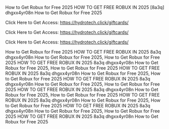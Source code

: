 How to Get Robux for Free 2025 HOW TO GET FREE ROBUX IN 2025 [8a3q] dhgxx4yr08n How to Get Robux for Free 2025

Click Here to Get Access: https://hydrotech.click/giftcards/

Click Here to Get Access: https://hydrotech.click/giftcards/

Click Here to Get Access: https://hydrotech.click/giftcards/

How to Get Robux for Free 2025 HOW TO GET FREE ROBUX IN 2025 8a3q dhgxx4yr08n How to Get Robux for Free 2025, How to Get Robux for Free 2025 HOW TO GET FREE ROBUX IN 2025 8a3q dhgxx4yr08n How to Get Robux for Free 2025, How to Get Robux for Free 2025 HOW TO GET FREE ROBUX IN 2025 8a3q dhgxx4yr08n How to Get Robux for Free 2025, How to Get Robux for Free 2025 HOW TO GET FREE ROBUX IN 2025 8a3q dhgxx4yr08n How to Get Robux for Free 2025, How to Get Robux for Free 2025 HOW TO GET FREE ROBUX IN 2025 8a3q dhgxx4yr08n How to Get Robux for Free 2025, How to Get Robux for Free 2025 HOW TO GET FREE ROBUX IN 2025 8a3q dhgxx4yr08n How to Get Robux for Free 2025, How to Get Robux for Free 2025 HOW TO GET FREE ROBUX IN 2025 8a3q dhgxx4yr08n How to Get Robux for Free 2025, How to Get Robux for Free 2025 HOW TO GET FREE ROBUX IN 2025 8a3q dhgxx4yr08n How to Get Robux for Free 2025
